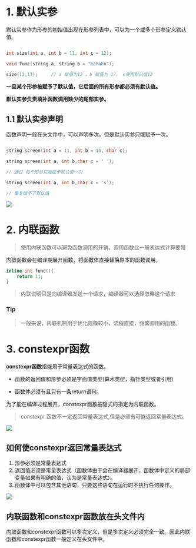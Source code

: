 # 1. 默认实参

默认实参作为形参的初始值出现在形参列表中，可以为一个或多个形参定义默认值。

```c++

int size(int a, int b = 11, int c = 12);

void func(string a, string b = "hahahh");

size(12,17);     // a 赋值为12 ，b 赋值为 17， c使用默认值12

```

**一旦某个形参被赋予了默认值，它后面的所有形参都必须有默认值。**

**默认实参负责填补函数调用缺少的尾部实参。**

## 1.1 默认实参声明

函数声明一般在头文件中，可以声明多次。但是默认实参只能赋予一次。

```c++

string screen(int a = 11, int b = 13, char c);

string screen(int a, int b,char c = ' ');

// 通过 每个形参只被赋予默认值一次 

string screen(int a, int b,char c = 's');

// 重复赋予了默认值

```
![](https://gitee.com/existorlive/exist-or-live-pic/raw/master/%E6%88%AA%E5%B1%8F2020-09-28%20%E4%B8%8A%E5%8D%8812.23.19.png)


# 2. 内联函数 

> 使用内联函数可以避免函数调用的开销，调用函数比一般表达式计算要慢

内敛函数会在编译期展开函数，将函数体直接替换原本的函数调用。

```c++
inline int func(){
    return 11;
}
```

> 内联说明只是向编译器发送一个请求，编译器可以选择忽略这个请求

### Tip

> 一般来说，内联机制用于优化规模较小，流程直接，频繁调用的函数。

# 3. constexpr函数

**constexpr函数**指能用于常量表达式的函数。

- 函数的返回值和形参必须是字面值类型(算术类型，指针类型或者引用)

- 函数体必须有且只有一条return语句。

为了能在编译过程展开，constexpr函数被隐式的指定为内联函数。

> constexpr 函数不一定返回常量表达式,但是必须有可能返回常量表达式。

![](https://gitee.com/existorlive/exist-or-live-pic/raw/master/%E6%88%AA%E5%B1%8F2020-09-28%20%E4%B8%8A%E5%8D%8812.51.21.png)

## 如何使constexpr返回常量表达式

1. 形参必须是常量表达式
2. 返回值必须是常量表达式（函数体由于会在编译器展开，函数体中定义的局部变量如果有明确的值，认为是常量表达式）。
3. 函数体中可以包含其他语句，只要这些语句在运行时不执行任何操作。

![](https://gitee.com/existorlive/exist-or-live-pic/raw/master/%E6%88%AA%E5%B1%8F2020-09-28%20%E4%B8%8A%E5%8D%881.04.04.png)

## 内联函数和constexpr函数放在头文件内

内敛函数和constexpr函数可以多次定义，但是多次定义必须完全一致。因此内联函数和constexpr函数一般定义在头文件中。









